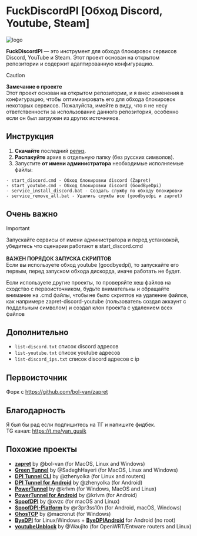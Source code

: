 # FuckDiscordPI [Обход Discord, Youtube, Steam]

![logo](https://github.com/YanGusik/FuckDiscordPI/blob/main/logo.png)


**FuckDiscordPI** — это инструмент для обхода блокировок сервисов Discord, YouTube и Steam. Этот проект основан на открытом репозитории и содержит адаптированную конфигурацию.

> [!CAUTION]  
> **Замечание о проекте** \
> Этот проект основан на открытом репозитории, и я внес изменения в конфигурацию, чтобы оптимизировать его для обхода блокировок некоторых сервисов. Пожалуйста, имейте в виду, что я не несу ответственности за использование данного репозитория, особенно если он был загружен из других источников.

## Инструкция

1. **Скачайте** последний [релиз](https://github.com/YanGusik/FuckDiscordPI/releases).
2. **Распакуйте** архив в отдельную папку (без русских символов).
3. Запустите **от имени администратора** необходимые исполняемые файлы:
```
- start_discord.cmd - Обход блокировки discord (Zapret)
- start_youtube.cmd - Обход блокировки discord (GoodByeDpi)
- service_install_discord.bat - Создать службу по обходу блокировки
- service_remove_all.bat - Удалить службы все (goodbyedpi и zapret)
```

## Очень важно
> [!IMPORTANT]  
> Запускайте сервисы от имени администратора и перед установкой, убедитесь что сценарии работают в start_discord.cmd \
> \
> **ВАЖЕН ПОРЯДОК ЗАПУСКА СКРИПТОВ** \
> Если вы используете обход  youtube (goodbyedpi), то запускайте его первым, перед запуском обхода дискорда, иначе работать не будет.
> 
> Если используете другие проекты, то проверяйте хеш файлов на сходство с первоисточником, будьте внимательны и обращайте внимание на .cmd файлы, чтобы не было скриптов на удаление файлов, \
> как напримере zapret-discord-youtube (пользователь создал аккаунт с поддельным символом) и создал клон проекта с удалением всех файлов

## Дополнительно
- `list-discord.txt` список discord адресов
- `list-youtube.txt` список youtube адресов
- `list-discord_ips.txt` список discord адресов с ip

## Первоисточник
Форк с https://github.com/bol-van/zapret

## Благодарность
Я был бы рад если подпишитесь на ТГ и напишите фидбек. \
TG канал: https://t.me/yan_gusik


## Похожие проекты

- **[zapret](https://github.com/bol-van/zapret)** by @bol-van (for MacOS, Linux and Windows)
- **[Green Tunnel](https://github.com/SadeghHayeri/GreenTunnel)** by @SadeghHayeri (for MacOS, Linux and Windows)
- **[DPI Tunnel CLI](https://github.com/nomoresat/DPITunnel-cli)** by @zhenyolka (for Linux and routers)
- **[DPI Tunnel for Android](https://github.com/nomoresat/DPITunnel-android)** by @zhenyolka (for Android)
- **[PowerTunnel](https://github.com/krlvm/PowerTunnel)** by @krlvm (for Windows, MacOS and Linux)
- **[PowerTunnel for Android](https://github.com/krlvm/PowerTunnel-Android)** by @krlvm (for Android)
- **[SpoofDPI](https://github.com/xvzc/SpoofDPI)** by @xvzc (for macOS and Linux)
- **[SpoofDPI-Platform](https://github.com/r3pr3ss10n/SpoofDPI-Platform)** by @r3pr3ss10n (for Android, macOS, Windows)
- **[GhosTCP](https://github.com/macronut/ghostcp)** by @macronut (for Windows)
- **[ByeDPI](https://github.com/hufrea/byedpi)** for Linux/Windows + **[ByeDPIAndroid](https://github.com/dovecoteescapee/ByeDPIAndroid/)** for Android (no root)
- **[youtubeUnblock](https://github.com/Waujito/youtubeUnblock/)** by @Waujito (for OpenWRT/Entware routers and Linux)